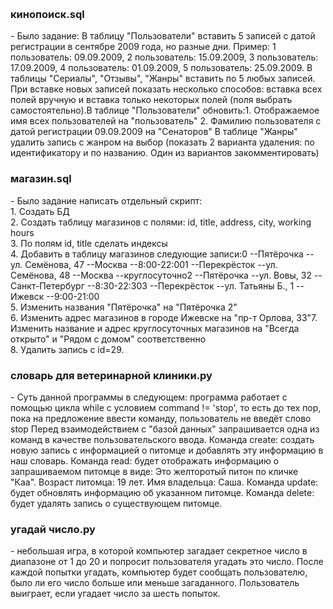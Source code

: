 <br /><h3>кинопоиск.sql</h3> - Было задание: В таблицу "Пользователи" вставить 5 записей с датой регистрации в сентябре 2009 года, но разные дни. Пример: 1 пользователь: 09.09.2009, 2 пользователь: 15.09.2009, 3 пользователь: 17.09.2009, 4 пользователь: 01.09.2009, 5 пользователь: 25.09.2009. В таблицы "Сериалы", "Отзывы", "Жанры" вставить по 5 любых записей. При вставке новых записей показать несколько способов: вставка всех полей вручную и вставка только некоторых полей (поля выбрать самостоятельно).В таблице "Пользователи" обновить:1. Отображаемое имя всех пользователей на "пользователь" 2. Фамилию пользователя с датой регистрации 09.09.2009 на "Сенаторов" В таблице "Жанры" удалить запись с жанром на выбор (показать 2 варианта удаления: по идентификатору и по названию. Один из вариантов закомментировать)
<br /><h3>магазин.sql</h3> - Было задание написать отдельный скрипт: <br />1. Создать БД <br />2. Создать таблицу магазинов с полями: id, title, address, city, working hours <br />3. По полям id, title сделать индексы<br />4. Добавить в таблицу магазинов следующие записи:0 --Пятёрочка --ул. Семёнова, 47 --Москва --8:00-22:001 --Перекрёсток --ул. Семёнова, 48 --Москва --круглосуточно2 --Пятёрочка --ул. Вовы, 32 --Санкт-Петербург --8:30-22:303 --Перекрёсток --ул. Татьяны Б., 1 --Ижевск --9:00-21:00<br />5. Изменить названия "Пятёрочка" на "Пятёрочка 2"<br />6. Изменить адрес магазинов в городе Ижевске на "пр-т Орлова, 33"7. <br />Изменить название и адрес круглосуточных магазинов на "Всегда открыто" и "Рядом с домом" соответственно<br />8. Удалить запись с id=29. 
<br /><h3>словарь для ветеринарной клиники.py</h3> - Суть данной программы в следующем: программа работает с помощью цикла while с условием command != 'stop', то есть до тех пор, пока на предложение ввести команду, пользователь не введёт слово stop Перед взаимодействием с "базой данных" запрашивается одна из команд в качестве пользовательского ввода. Команда create: создать новую запись с информацией о питомце и добавлять эту информацию в наш словарь. Команда read: будет отображать информацию о запрашиваемом питомце в виде: Это желторотый питон по кличке "Каа". Возраст питомца: 19 лет. Имя владельца: Саша. Команда update: будет обновлять информацию об указанном питомце. Команда delete: будет удалять запись о существующем питомце.
<br /><h3>угадай число.py</h3> - небольшая игра, в которой компьютер загадает секретное число в диапазоне от 1 до 20 и попросит пользователя угадать это число. После каждой попытки угадать, компьютер будет сообщать пользователю, было ли его число больше или меньше загаданного. Пользователь выиграет, если угадает число за шесть попыток. 

